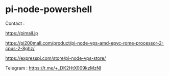 # pi-node-powershell

Contact : 

https://pimall.jp

https://pi200mall.com/product/pi-node-vps-amd-epyc-rome-processor-2-cpus-2-8ghz/

https://expresspi.com/store/pi-node-vps-store/

Telegram : https://t.me/+_DK2HtX009kzMzNl
